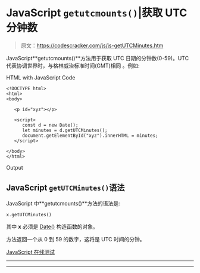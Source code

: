 # JavaScript `getutcmounts()`|获取 UTC 分钟数

> 原文：<https://codescracker.com/js/js-getUTCMinutes.htm>

JavaScript**getutcmounts()**方法用于获取 UTC 日期的分钟数(0-59)。UTC 代表协调世界时，与格林威治标准时间(GMT)相同 。例如:

HTML with JavaScript Code

```
<!DOCTYPE html>
<html>
<body>

   <p id="xyz"></p>

   <script>
      const d = new Date();
      let minutes = d.getUTCMinutes();
      document.getElementById("xyz").innerHTML = minutes;
   </script>

</body>
</html>
```

Output

## JavaScript `getUTCMinutes()`语法

JavaScript 中**getutcmounts()**方法的语法是:

```
x.getUTCMinutes()
```

其中 **x** 必须是 [Date()](/js/js-date-constructor.htm) 构造函数的对象。

方法返回一个从 0 到 59 的数字，这将是 UTC 时间的分钟。

[JavaScript 在线测试](/exam/showtest.php?subid=6)

* * *

* * *